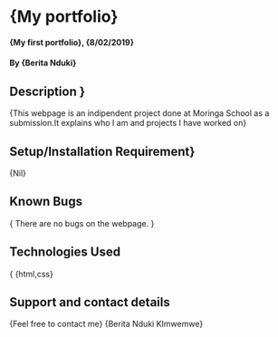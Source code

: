 
# {My portfolio}
#### {My first portfolio}, {8/02/2019}
#### By **{Berita Nduki}**
## Description }
{This webpage is an indipendent project done at Moringa School as a submission.It explains who I am and projects I have worked on}
## Setup/Installation Requirement}
{Nil}
## Known Bugs
{ There are no bugs on the webpage. }
## Technologies Used
{ {html,css}
## Support and contact details
{Feel free to contact me}
{Berita Nduki KImwemwe}
